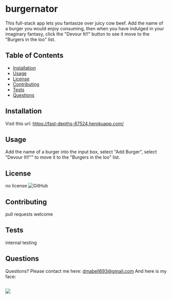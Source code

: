 
# burgernator

This full-stack app lets you fantasize over juicy cow beef. Add the name of a burger you would enjoy consuming, then when you have indulged in your imaginary fantasy, click the "Devour It!!" button to see it move to the "Burgers in the loo" list.



## Table of Contents

* [Installation](#Installation)
* [Usage](#Usage)
* [License](#License)
* [Contributing](#Contributing)
* [Tests](#Tests)
* [Questions](#Questions)


## Installation

Visit this url: https://fast-depths-87524.herokuapp.com/


## Usage

Add the name of a burger into the input box, select "Add Burger", select "Devour It!!"" to move it to the "Burgers in the loo" list.


## License

no license  ![GitHub](https://img.shields.io/github/license/dmabell693/readme-generator)



## Contributing

pull requests welcome


## Tests

internal testing


## Questions
  Questions? Please contact me here:
  dmabell693@gmail.com
  And here is my face:
  ## <img src= "https://avatars1.githubusercontent.com/u/59124691?v=4"/>

